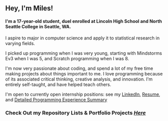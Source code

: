 ## Hey, I'm Miles!

#### I'm a 17-year-old student, duel enrolled at Lincoln High School and North Seattle College in Seattle, WA.

I aspire to major in computer science and apply it to statistical research in varying fields.

I picked up programming when I was very young, starting with Mindstorms Ev3 when I was 5, and Scratch programming when I was 8. 

I'm now very passionate about coding, and spend a lot of my free time making projects about things important to me. I love programming because of its associated critical thinking, creative analysis, and innovation. I'm entirely self-taught, and have helped teach others.

I'm open to currently open internship positions: see my [LinkedIn](https://www.linkedin.com/in/miles-caprio-4622a326a/), [Resume](https://1drv.ms/b/s!AjPTAjzvct4lk7lKbGH8vc4Tth-GvQ?e=06nAbl), and [Detailed Programming Experience Summary]()

### Check Out my Repository Lists & Portfolio Projects **_[Here](https://github.com/milescaprio/?tab=stars)_**

